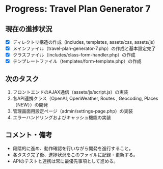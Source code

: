 # Progress: Travel Plan Generator 7

## 現在の進捗状況
- [x] ディレクトリ構造の作成（includes, templates, assets/css, assets/js）
- [x] メインファイル（travel-plan-generator-7.php）の作成と基本設定完了
- [x] クラスファイル（includes/class-form-handler.php）の作成
- [x] テンプレートファイル（templates/form-template.php）の作成

## 次のタスク
1. フロントエンドのAJAX通信（assets/js/script.js）の実装
2. 各API連携クラス（OpenAI, OpenWeather, Routes , Geocoding, Places（NEW））の開発
3. 管理画面用設定ページ（admin/settings-page.php）の実装
4. エラーハンドリングおよびキャッシュ機能の実装

## コメント・備考
- 段階的に進め、動作確認を行いながら開発を進行すること。
- 各タスク完了後、進捗状況をこのファイルに記録・更新する。
- APIのテストと連携は常に最優先事項として進める。